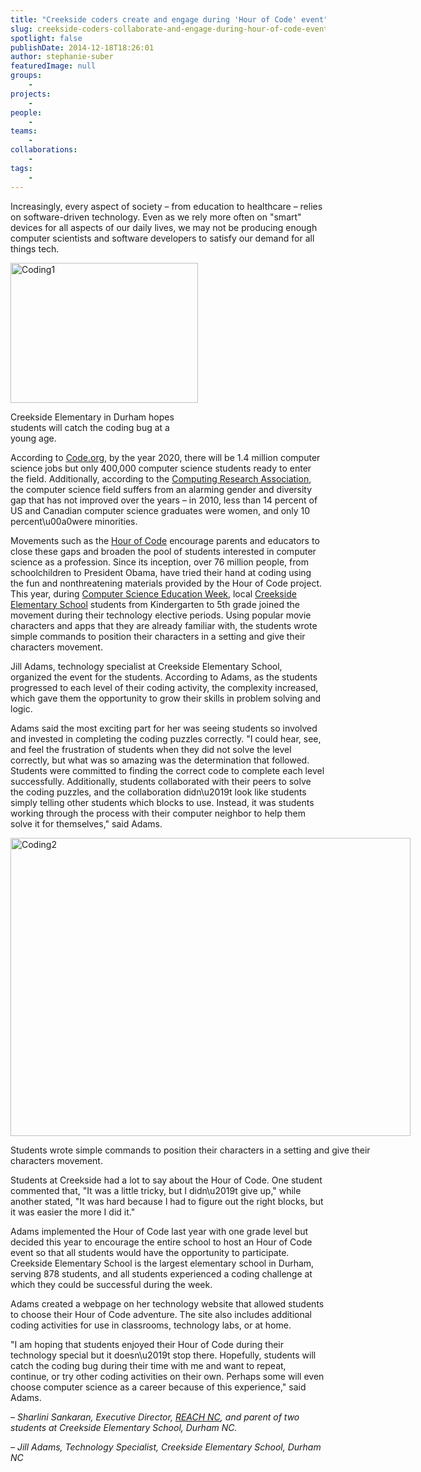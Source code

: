 ```yaml
---
title: "Creekside coders create and engage during 'Hour of Code' event"
slug: creekside-coders-collaborate-and-engage-during-hour-of-code-event
spotlight: false
publishDate: 2014-12-18T18:26:01
author: stephanie-suber
featuredImage: null
groups:
    - 
projects:
    - 
people:
    - 
teams: 
    - 
collaborations:
    - 
tags:
    - 
---
```

<p>Increasingly, every aspect of society &#8211; from education to healthcare &#8211; relies on software-driven technology. Even as we rely more often on "smart" devices for all aspects of our daily lives, we may not be producing enough computer scientists and software developers to satisfy our demand for all things tech.</p>
<div id="attachment_14146" class="wp-caption alignright" style="width: 300px"><img class="wp-image-14146 size-medium" src="http://renci.org/wp-content/uploads/2014/12/Coding1-300x224.jpg" alt="Coding1" width="300" height="224" srcset="https://renci.org/wp-content/uploads/2014/12/Coding1-300x224.jpg 300w, https://renci.org/wp-content/uploads/2014/12/Coding1-1024x764.jpg 1024w, https://renci.org/wp-content/uploads/2014/12/Coding1-640x478.jpg 640w, https://renci.org/wp-content/uploads/2014/12/Coding1.jpg 1296w" sizes="(max-width: 300px) 100vw, 300px" /></p>
<p class="wp-caption-text">Creekside Elementary in Durham hopes students will catch the coding bug at a young age.</p>
</div>
<p>According to <a href="http://code.org/promote" target="_blank">Code.org</a>, by the year 2020, there will be 1.4 million computer science jobs but only 400,000 computer science students ready to enter the field. Additionally, according to the <a href="http://cra.org" target="_blank">Computing Research Association</a>, the computer science field suffers from an alarming gender and diversity gap that has not improved over the years &#8211; in 2010, less than 14 percent of US and Canadian computer science graduates were women, and only 10 percent\u00a0were minorities.</p>
<p><!--more--></p>
<p>Movements such as the <a href="http://hourofcode.com/us" target="_blank">Hour of Code</a> encourage parents and educators to close these gaps and broaden the pool of students interested in computer science as a profession. Since its inception, over 76 million people, from schoolchildren to President Obama, have tried their hand at coding using the fun and nonthreatening materials provided by the Hour of Code project. This year, during <a href="http://csedweek.org/" target="_blank">Computer Science Education Week</a>, local <a href="http://creekside.dpsnc.net/pages/Creekside_Elementary" target="_blank">Creekside Elementary School</a> students from Kindergarten to 5th grade joined the movement during their technology elective periods. Using popular movie characters and apps that they are already familiar with, the students wrote simple commands to position their characters in a setting and give their characters movement.</p>
<p>Jill Adams, technology specialist at Creekside Elementary School, organized the event for the students. According to Adams, as the students progressed to each level of their coding activity, the complexity increased, which gave them the opportunity to grow their skills in problem solving and logic.</p>
<p>Adams said the most exciting part for her was seeing students so involved and invested in completing the coding puzzles correctly. "I could hear, see, and feel the frustration of students when they did not solve the level correctly, but what was so amazing was the determination that followed. Students were committed to finding the correct code to complete each level successfully. Additionally, students collaborated with their peers to solve the coding puzzles, and the collaboration didn\u2019t look like students simply telling other students which blocks to use. Instead, it was students working through the process with their computer neighbor to help them solve it for themselves," said Adams.</p>
<div id="attachment_14145" class="wp-caption aligncenter" style="width: 640px"><a href="http://renci.org/wp-content/uploads/2014/12/Coding2.jpg"  rel="lightbox[roadtrip]"><img class="wp-image-14145 size-large" src="http://renci.org/wp-content/uploads/2014/12/Coding2-1024x764.jpg" alt="Coding2" width="640" height="477" srcset="https://renci.org/wp-content/uploads/2014/12/Coding2-1024x764.jpg 1024w, https://renci.org/wp-content/uploads/2014/12/Coding2-300x224.jpg 300w, https://renci.org/wp-content/uploads/2014/12/Coding2-640x478.jpg 640w, https://renci.org/wp-content/uploads/2014/12/Coding2.jpg 1296w" sizes="(max-width: 640px) 100vw, 640px" /></a></p>
<p class="wp-caption-text">Students wrote simple commands to position their characters in a setting and give their characters movement.</p>
</div>
<p>Students at Creekside had a lot to say about the Hour of Code. One student commented that, "It was a little tricky, but I didn\u2019t give up," while another stated, "It was hard because I had to figure out the right blocks, but it was easier the more I did it."</p>
<p>Adams implemented the Hour of Code last year with one grade level but decided this year to encourage the entire school to host an Hour of Code event so that all students would have the opportunity to participate. Creekside Elementary School is the largest elementary school in Durham, serving 878 students, and all students experienced a coding challenge at which they could be successful during the week.</p>
<p>Adams created a webpage on her technology website that allowed students to choose their Hour of Code adventure. The site also includes additional coding activities for use in classrooms, technology labs, or at home.</p>
<p>"I am hoping that students enjoyed their Hour of Code during their technology special but it doesn\u2019t stop there. Hopefully, students will catch the coding bug during their time with me and want to repeat, continue, or try other coding activities on their own. Perhaps some will even choose computer science as a career because of this experience," said Adams.</p>
<p><em>&#8211; Sharlini Sankaran, Executive Director, </em><a href="http://reachnc.org/" target="_blank"><em>REACH NC</em></a><em>, and parent of two students at Creekside Elementary School, Durham NC.</em></p>
<p><em>&#8211; Jill Adams, Technology Specialist, Creekside Elementary School, Durham NC</em></p>
<!-- AddThis Advanced Settings generic via filter on the_content --><!-- AddThis Share Buttons generic via filter on the_content -->

